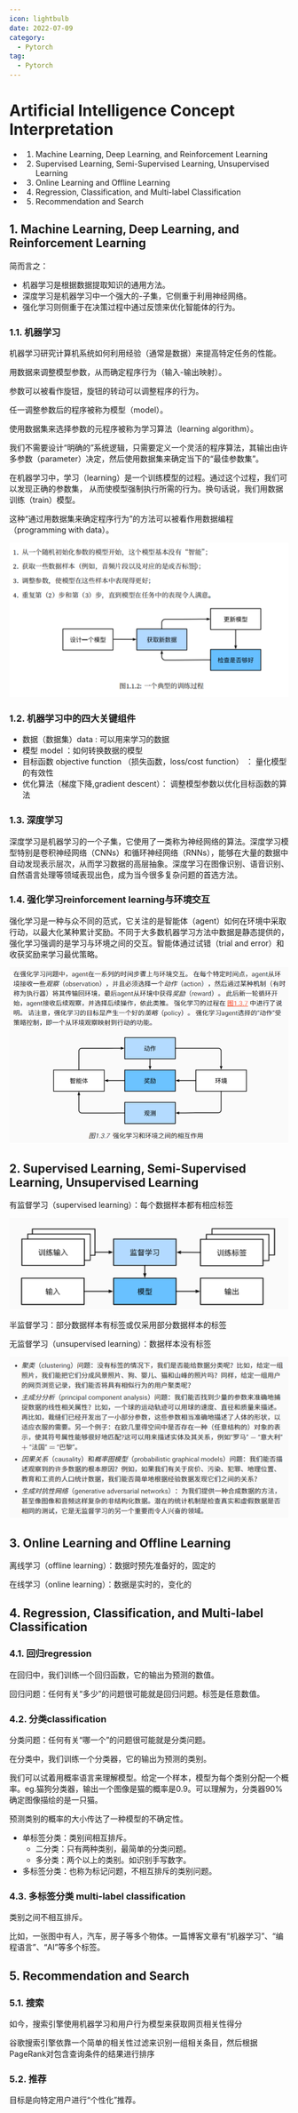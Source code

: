 ```yaml
---
icon: lightbulb
date: 2022-07-09
category:
  - Pytorch
tag:
  - Pytorch
---
```


# Artificial Intelligence Concept Interpretation
  - 1. Machine Learning, Deep Learning, and Reinforcement Learning
  - 2. Supervised Learning, Semi-Supervised Learning, Unsupervised Learning
  - 3. Online Learning and Offline Learning
  - 4. Regression, Classification, and Multi-label Classification
  - 5. Recommendation and Search
<!-- more -->
## 1. Machine Learning, Deep Learning, and Reinforcement Learning
简而言之：
- 机器学习是根据数据提取知识的通用方法。
- 深度学习是机器学习中一个强大的-子集，它侧重于利用神经网络。
- 强化学习则侧重于在决策过程中通过反馈来优化智能体的行为。

### 1.1. 机器学习
机器学习研究计算机系统如何利用经验（通常是数据）来提高特定任务的性能。

用数据来调整模型参数，从而确定程序行为（输⼊-输出映射）。

参数可以被看作旋钮，旋钮的转动可以调整程序的⾏为。

任⼀调整参数后的程序被称为模型（model）。

使⽤数据集来选择参数的元程序被称为学习算法（learning algorithm）。

我们不需要设计“明确的”系统逻辑，只需要定义一个灵活的程序算法，其输出由许多参数（parameter）决定，然后使用数据集来确定当下的“最佳参数集”。

在机器学习中，学习（learning）是⼀个训练模型的过程。通过这个过程，我们可以发现正确的参数集， 从⽽使模型强制执⾏所需的⾏为。换句话说，我们⽤数据训练（train）模型。

这种“通过⽤数据集来确定程序⾏为”的⽅法可以被看作⽤数据编程（programming with data）。

![机器学习过程](images/machine_learning.png)

### 1.2. 机器学习中的四大关键组件
- 数据（数据集）data : 可以用来学习的数据
- 模型 model ：如何转换数据的模型
- 目标函数 objective function （损失函数，loss/cost function） ： 量化模型的有效性
- 优化算法（梯度下降,gradient descent）： 调整模型参数以优化目标函数的算法

### 1.3. 深度学习
深度学习是机器学习的一个子集，它使用了一类称为神经网络的算法。深度学习模型特别是卷积神经网络（CNNs）和循环神经网络（RNNs），能够在大量的数据中自动发现表示层次，从而学习数据的高层抽象。深度学习在图像识别、语音识别、自然语言处理等领域表现出色，成为当今很多复杂问题的首选方法。
### 1.4. 强化学习reinforcement learning与环境交互
强化学习是一种与众不同的范式，它关注的是智能体（agent）如何在环境中采取行动，以最大化某种累计奖励。不同于大多数机器学习方法中数据是静态提供的，强化学习强调的是学习与环境之间的交互。智能体通过试错（trial and error）和收获奖励来学习最优策略。

![强化学习](images/reinforcement_learning.png)

## 2. Supervised Learning, Semi-Supervised Learning, Unsupervised Learning
 有监督学习（supervised learning）：每个数据样本都有相应标签

 ![有监督学习](images/supervised_learning.png)

 半监督学习：部分数据样本有标签或仅采用部分数据样本的标签

 无监督学习（unsupervised learning）：数据样本没有标签

 ![无监督学习](images/unsupervised_learning.png)
## 3. Online Learning and Offline Learning
离线学习（offline learning）：数据时预先准备好的，固定的

在线学习（online learning）：数据是实时的，变化的
## 4. Regression, Classification, and Multi-label Classification
### 4.1. 回归regression
在回归中，我们训练一个回归函数，它的输出为预测的数值。

回归问题：任何有关“多少”的问题很可能就是回归问题。标签是任意数值。

### 4.2. 分类classification
分类问题：任何有关“哪一个”的问题很可能就是分类问题。

在分类中，我们训练一个分类器，它的输出为预测的类别。

我们可以试着用概率语言来理解模型。给定一个样本，模型为每个类别分配一个概率。eg.猫狗分类器，输出一个图像是猫的概率是0.9。可以理解为，分类器90%确定图像描绘的是一只猫。

预测类别的概率的大小传达了一种模型的不确定性。
- 单标签分类：类别间相互排斥。
  - 二分类：只有两种类别，最简单的分类问题。
  - 多分类：两个以上的类别。如识别手写数字。
- 多标签分类：也称为标记问题，不相互排斥的类别问题。
### 4.3. 多标签分类 multi-label classification
类别之间不相互排斥。

比如，一张图中有人，汽车，房子等多个物体。一篇博客文章有“机器学习”、“编程语言”、“AI”等多个标签。

## 5. Recommendation and Search
### 5.1. 搜索
如今，搜索引擎使用机器学习和用户行为模型来获取网页相关性得分

谷歌搜索引擎依靠一个简单的相关性过滤来识别一组相关条目，然后根据PageRank对包含查询条件的结果进行排序

### 5.2. 推荐
目标是向特定用户进行“个性化”推荐。